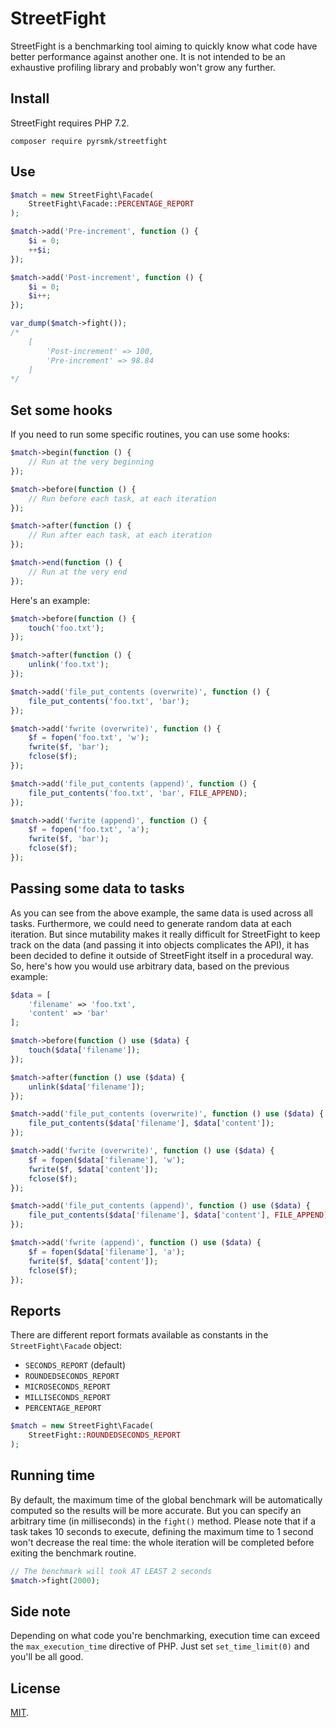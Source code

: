 # StreetFight

StreetFight is a benchmarking tool aiming to quickly know what code have better performance against another one. It is not intended to be an exhaustive profiling library and probably won't grow any further.

## Install

StreetFight requires PHP 7.2.

```
composer require pyrsmk/streetfight
```

## Use

```php
$match = new StreetFight\Facade(
    StreetFight\Facade::PERCENTAGE_REPORT
);

$match->add('Pre-increment', function () {
    $i = 0;
    ++$i;
});

$match->add('Post-increment', function () {
    $i = 0;
    $i++;
});

var_dump($match->fight());
/*
    [
        'Post-increment' => 100,
        'Pre-increment' => 98.84
    ]
*/
```

## Set some hooks

If you need to run some specific routines, you can use some hooks:

```php
$match->begin(function () {
    // Run at the very beginning
});

$match->before(function () {
    // Run before each task, at each iteration
});

$match->after(function () {
    // Run after each task, at each iteration
});

$match->end(function () {
    // Run at the very end
});
```

Here's an example:

```php
$match->before(function () {
    touch('foo.txt');
});

$match->after(function () {
    unlink('foo.txt');
});

$match->add('file_put_contents (overwrite)', function () {
    file_put_contents('foo.txt', 'bar');
});

$match->add('fwrite (overwrite)', function () {
    $f = fopen('foo.txt', 'w');
    fwrite($f, 'bar');
    fclose($f);
});

$match->add('file_put_contents (append)', function () {
    file_put_contents('foo.txt', 'bar', FILE_APPEND);
});

$match->add('fwrite (append)', function () {
    $f = fopen('foo.txt', 'a');
    fwrite($f, 'bar');
    fclose($f);
});
```

## Passing some data to tasks

As you can see from the above example, the same data is used across all tasks. Furthermore, we could need to generate random data at each iteration. But since mutability makes it really difficult for StreetFight to keep track on the data (and passing it into objects complicates the API), it has been decided to define it outside of StreetFight itself in a procedural way. So, here's how you would use arbitrary data, based on the previous example:

```php
$data = [
    'filename' => 'foo.txt',
    'content' => 'bar'
];

$match->before(function () use ($data) {
    touch($data['filename']);
});

$match->after(function () use ($data) {
    unlink($data['filename']);
});

$match->add('file_put_contents (overwrite)', function () use ($data) {
    file_put_contents($data['filename'], $data['content']);
});

$match->add('fwrite (overwrite)', function () use ($data) {
    $f = fopen($data['filename'], 'w');
    fwrite($f, $data['content']);
    fclose($f);
});

$match->add('file_put_contents (append)', function () use ($data) {
    file_put_contents($data['filename'], $data['content'], FILE_APPEND);
});

$match->add('fwrite (append)', function () use ($data) {
    $f = fopen($data['filename'], 'a');
    fwrite($f, $data['content']);
    fclose($f);
});
```

## Reports

There are different report formats available as constants in the `StreetFight\Facade` object:

- `SECONDS_REPORT` (default)
- `ROUNDEDSECONDS_REPORT`
- `MICROSECONDS_REPORT`
- `MILLISECONDS_REPORT`
- `PERCENTAGE_REPORT`

```php
$match = new StreetFight\Facade(
    StreetFight::ROUNDEDSECONDS_REPORT
);
```

## Running time

By default, the maximum time of the global benchmark will be automatically computed so the results will be more accurate. But you can specify an arbitrary time (in milliseconds) in the `fight()` method. Please note that if a task takes 10 seconds to execute, defining the maximum time to 1 second won't decrease the real time: the whole iteration will be completed before exiting the benchmark routine.

```php
// The benchmark will took AT LEAST 2 seconds
$match->fight(2000);
```

## Side note

Depending on what code you're benchmarking, execution time can exceed the `max_execution_time` directive of PHP. Just set `set_time_limit(0)` and you'll be all good.

## License

[MIT](http://dreamysource.mit-license.org).
